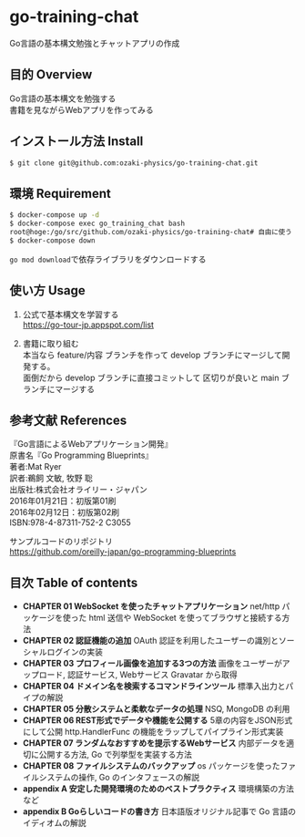 # go-training-chat
Go言語の基本構文勉強とチャットアプリの作成

## 目的 Overview
Go言語の基本構文を勉強する<br>
書籍を見ながらWebアプリを作ってみる

## インストール方法 Install
```bash
$ git clone git@github.com:ozaki-physics/go-training-chat.git
```

## 環境 Requirement
```bash
$ docker-compose up -d
$ docker-compose exec go_training_chat bash
root@hoge:/go/src/github.com/ozaki-physics/go-training-chat# 自由に使う
$ docker-compose down
```
`go mod download`で依存ライブラリをダウンロードする

## 使い方 Usage
1. 公式で基本構文を学習する<br>
https://go-tour-jp.appspot.com/list

2. 書籍に取り組む<br>
本当なら feature/内容 ブランチを作って develop ブランチにマージして開発する。<br>
面倒だから develop ブランチに直接コミットして 区切りが良いと main ブランチにマージする

## 参考文献 References
『Go言語によるWebアプリケーション開発』<br>
原書名『Go Programming Blueprints』<br>
著者:Mat Ryer<br>
訳者:鵜飼 文敏, 牧野 聡<br>
出版社:株式会社オライリー・ジャパン<br>
2016年01月21日：初版第01刷<br>
2016年02月12日：初版第02刷<br>
ISBN:978-4-87311-752-2 C3055

サンプルコードのリポジトリ<br>
https://github.com/oreilly-japan/go-programming-blueprints

## 目次 Table of contents
- <b>CHAPTER 01 WebSocket を使ったチャットアプリケーション</b>
net/http パッケージを使った html 送信や WebSocket を使ってブラウザと接続する方法
- <b>CHAPTER 02 認証機能の追加</b>
OAuth 認証を利用したユーザーの識別とソーシャルログインの実装
- <b>CHAPTER 03 プロフィール画像を追加する3つの方法</b>
画像をユーザーがアップロード, 認証サービス, Webサービス Gravatar から取得
- <b>CHAPTER 04 ドメイン名を検索するコマンドラインツール</b>
標準入出力とパイプの解説
- <b>CHAPTER 05 分散システムと柔軟なデータの処理</b>
NSQ, MongoDB の利用
- <b>CHAPTER 06 REST形式でデータや機能を公開する</b>
5章の内容をJSON形式にして公開
http.HandlerFunc の機能をラップしてパイプライン形式実装
- <b>CHAPTER 07 ランダムなおすすめを提示するWebサービス</b>
内部データを適切に公開する方法, Go で列挙型を実装する方法
- <b>CHAPTER 08 ファイルシステムのバックアップ</b>
os パッケージを使ったファイルシステムの操作, Go のインタフェースの解説
- <b>appendix A 安定した開発環境のためのベストプラクティス</b>
環境構築の方法など
- <b>appendix B Goらしいコードの書き方</b>
日本語版オリジナル記事で Go 言語のイディオムの解説
